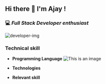 ## Hi there 👋 I'm Ajay !

### 💻 *Full Stack Developer enthusiast*

<!-- ![This is an image](https://raw.githubusercontent.com/Gapur/Gapur/main/assets/coding.gif) -->
<img alt="developer-img" src="https://raw.githubusercontent.com/Gapur/Gapur/main/assets/coding.gif">

### Technical skill

- **Programming Language**  ![This is an image](https://www.computerhope.com/jargon/j/javascript.png)

- **Technologies**

- **Relevant skill** 







